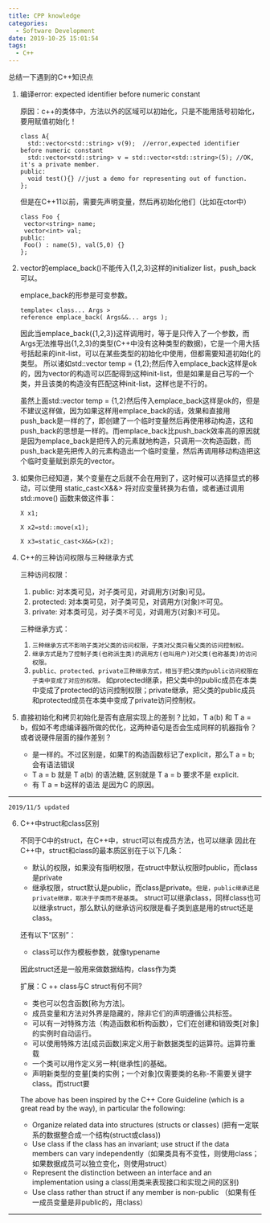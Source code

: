 ```yaml
---
title: CPP knowledge
categories:
  - Software Development
date: 2019-10-25 15:01:54
tags:
  - C++
---
```

总结一下遇到的C++知识点

1. 编译error: expected identifier before numeric constant
   
   原因：c++的类体中，方法以外的区域可以初始化，只是不能用括号初始化，要用赋值初始化！
   
   ```
   class A{
     std::vector<std::string> v(9);  //error,expected identifier before numeric constant
     std::vector<std::string> v = std::vector<std::string>(5); //OK, it's a private member.
   public:
     void test(){} //just a demo for representing out of function.
   };
   ```
   但是在C++11以前，需要先声明变量，然后再初始化他们（比如在ctor中）
   ```
   class Foo {
    vector<string> name;
    vector<int> val;
   public:
    Foo() : name(5), val(5,0) {}
   };
   ```

2. vector的emplace_back()不能传入{1,2,3}这样的initializer list，push_back可以。
    
    emplace_back的形参是可变参数。
    ```
    template< class... Args >
    reference emplace_back( Args&&... args );
    ```
    因此当emplace_back({1,2,3})这样调用时，等于是只传入了一个参数，而Args无法推导出{1,2,3}的类型(C++中没有这种类型的数据)，它是一个用大括号括起来的init-list，可以在某些类型的初始化中使用，但都需要知道初始化的类型。
    所以诸如std::vector temp = {1,2};然后传入emplace_back这样是ok的，因为vector的构造可以匹配得到这种init-list，但是如果是自己写的一个类，并且该类的构造没有匹配这种init-list，这样也是不行的。
    
    虽然上面std::vector temp = {1,2}然后传入emplace_back这样是ok的，但是不建议这样做，因为如果这样用emplace_back的话，效果和直接用push_back是一样的了，即创建了一个临时变量然后再使用移动构造，这和push_back的思想是一样的。而emplace_back比push_back效率高的原因就是因为emplace_back是把传入的元素就地构造，只调用一次构造函数，而push_back是先把传入的元素构造出一个临时变量，然后再调用移动构造把这个临时变量赋到原先的vector。
3. 如果你已经知道，某个变量在之后就不会在用到了，这时候可以选择显式的移动，可以使用
static_cast<X&&>
将对应变量转换为右值，或者通过调用
std::move()
函数来做这件事：
   ```
   X x1;

   X x2=std::move(x1);

   X x3=static_cast<X&&>(x2);
   ```
4. C++的三种访问权限与三种继承方式
   
   三种访问权限：
   1. public: 对本类可见，对子类可见，对调用方(对象)可见。
   2. protected: 对本类可见，对子类可见，对调用方(对象)`不`可见。
   3. private: 对本类可见，对子类`不`可见，对调用方(对象)`不`可见。
   
   三种继承方式：
   
   1. `三种继承方式不影响子类对父类的访问权限，子类对父类只看父类的访问控制权。`
   2. `继承方式是为了控制子类(也称派生类)的调用方(也叫用户)对父类(也称基类)的访问权限。`
   3. `public、protected、private三种继承方式，相当于把父类的public访问权限在子类中变成了对应的权限。` 如protected继承，把父类中的public成员在本类中变成了protected的访问控制权限；private继承，把父类的public成员和protected成员在本类中变成了private访问控制权。
5. 直接初始化和拷贝初始化是否有底层实现上的差别？比如，T a(b) 和 T a = b，假如不考虑编译器所做的优化，这两种语句是否会生成同样的机器指令？或者说硬件层面的操作差别？
   - 是一样的。不过区别是，如果T的构造函数标记了explicit，那么T a = b;会有语法错误
   - T a = b 就是 T a(b) 的语法糖, 区别就是 T a = b 要求不是 explicit.
   - 有 T a = b这样的语法 是因为C 的原因。

---
`2019/11/5 updated`

6. C++中struct和class区别
   
   不同于C中的struct，在C++中，struct可以有成员方法，也可以继承
因此在C++中，struct和class的最本质区别在于以下几条：
    
   - 默认的权限，如果没有指明权限，在struct中默认权限时public，而class是private
   - 继承权限，struct默认是public，而class是private。`但是，public继承还是private继承，取决于子类而不是基类`。 struct可以继承class，同样class也可以继承struct，那么默认的继承访问权限是看子类到底是用的struct还是class。 
   
   还有以下“区别”：
   - class可以作为模板参数，就像typename
   
   因此struct还是一般用来做数据结构，class作为类
   
   扩展：C ++ class与C struct有何不同?
   
   - 类也可以包含函数[称为方法]。 
   - 成员变量和方法对外界是隐藏的，除非它们的声明遵循公共标签。
   - 可以有一对特殊方法（构造函数和析构函数），它们在创建和销毁类[对象]的实例时自动运行。 
   - 可以使用特殊方法[成员函数]来定义用于新数据类型的运算符。运算符重载
   - 一个类可以用作定义另一种[继承性]的基础。
   - 声明新类型的变量[类的实例；一个对象]仅需要类的名称-不需要关键字class。而struct要

   The above has been inspired by the C++ Core Guideline (which is a great read by the way), in particular the following:

   - Organize related data into structures (structs or classes) (把有一定联系的数据整合成一个结构(struct或class))
   - Use class if the class has an invariant; use struct if the data members can vary independently（如果类具有不变性，则使用class；如果数据成员可以独立变化，则使用struct）
   - Represent the distinction between an interface and an implementation using a class(用类来表现接口和实现之间的区别)
   - Use class rather than struct if any member is non-public （如果有任一成员变量是非public的，用class）  
---